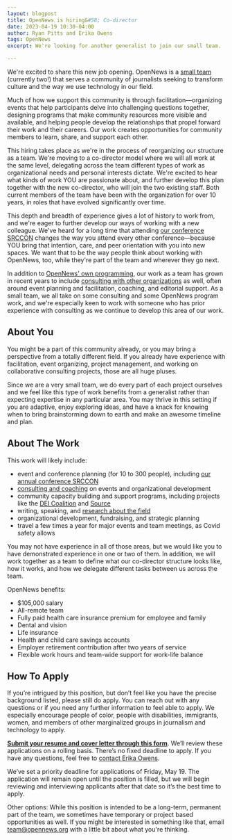 ```yaml
---
layout: blogpost
title: OpenNews is hiring&#58; Co-director
date: 2023-04-19 10:30-04:00
author: Ryan Pitts and Erika Owens
tags: OpenNews
excerpt: We're looking for another generalist to join our small team.

---
```


We're excited to share this new job opening. OpenNews is a [small team](/who/) (currently two!) that serves a community of journalists seeking to transform culture and the way we use technology in our field.

Much of how we support this community is through facilitation—organizing events that help participants delve into challenging questions together, designing programs that make community resources more visible and available, and helping people develop the relationships that propel forward their work and their careers. Our work creates opportunities for community members to learn, share, and support each other.

This hiring takes place as we're in the process of reorganizing our structure as a team. We're moving to a co-director model where we will all work at the same level, delegating across the team different types of work as organizational needs and personal interests dictate. We're excited to hear what kinds of work YOU are passionate about, and further develop this plan together with the new co-director, who will join the two existing staff. Both current members of the team have been with the organization for over 10 years, in roles that have evolved significantly over time. 

This depth and breadth of experience gives a lot of history to work from, and we're eager to further develop our ways of working with a new colleague. We've heard for a long time that attending [our conference SRCCON](http://srccon.org) changes the way you attend every other conference—because YOU bring that intention, care, and peer orientation with you into new spaces. We want that to be the way people think about working with OpenNews, too, while they're part of the team and wherever they go next.

In addition to [OpenNews' own programming](/what/community/), our work as a team has grown in recent years to include [consulting with other organizations](/hire-us) as well, often around event planning and facilitation, coaching, and editorial support. As a small team, we all take on some consulting and some OpenNews program work, and we're especially keen to work with someone who has prior experience with consulting as we continue to develop this area of our work.

## About You
You might be a part of this community already, or you may bring a perspective from a totally different field. If you already have experience with facilitation, event organizing, project management, and working on collaborative consulting projects, those are all huge pluses. 

Since we are a very small team, we do every part of each project ourselves and we feel like this type of work benefits from a generalist rather than expecting expertise in any particular area. You may thrive in this setting if you are adaptive, enjoy exploring ideas, and have a knack for knowing when to bring brainstorming down to earth and make an awesome timeline and plan.

## About The Work
This work will likely include:

* event and conference planning (for 10 to 300 people), including [our annual conference SRCCON](/what/conferences)
* [consulting and coaching](/hire-us) on events and organizational development
* community capacity building and support programs, including projects like the [DEI Coalition](/what/community/dei-coalition) and [Source](https://source.opennews.org/)
* writing, speaking, and [research about the field](/what/community/survey)
* organizational development, fundraising, and strategic planning
* travel a few times a year for major events and team meetings, as Covid safety allows

You may not have experience in all of those areas, but we would like you to have demonstrated experience in one or two of them. In addition, we will work together as a team to define what our co-director structure looks like, how it works, and how we delegate different tasks between us across the team.

OpenNews benefits:

* $105,000 salary
* All-remote team
* Fully paid health care insurance premium for employee and family
* Dental and vision
* Life insurance
* Health and child care savings accounts
* Employer retirement contribution after two years of service
* Flexible work hours and team-wide support for work-life balance


## How To Apply
If you’re intrigued by this position, but don’t feel like you have the precise background listed, please still do apply. You can reach out with any questions or if you need any further information to feel able to apply. We especially encourage people of color, people with disabilities, immigrants, women, and members of other marginalized groups in journalism and technology to apply.

**[Submit your resume and cover letter through this form](https://airtable.com/shriDJTVyVwh2BKbR)**. We’ll review these applications on a rolling basis. There’s no fixed deadline to apply. If you have any questions, feel free to [contact Erika Owens](mailto:erika@opennews.org).

We’ve set a priority deadline for applications of Friday, May 19. The application will remain open until the position is filled, but we will begin reviewing and interviewing applicants after that date so it’s the best time to apply. 

Other options: While this position is intended to be a long-term, permanent part of the team, we sometimes have temporary or project based opportunities as well. If you might be interested in something like that, email [team@opennews.org](mailto:team@opennews.org) with a little bit about what you're thinking. 
